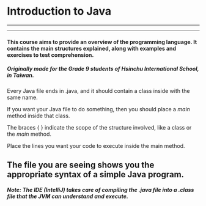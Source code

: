 Introduction to Java
=========================================================
___
***

#### This course aims to provide an overview of the programming language. It contains the main structures explained, along with examples and exercises to test comprehension.

##### Originally made for the Grade 9 students of Hsinchu International School, in Taiwan.

Every Java file ends in .java, and it should
contain a class inside with the same name.

If you want your Java file to do something, then
you should place a *main* method inside that class.

The braces \{ \} indicate the scope of the structure
involved, like a class or the *main* method.

Place the lines you want your code to execute
inside the main method.

The file you are seeing shows you the appropriate
syntax of a simple Java program.
---

##### Note: The IDE (IntelliJ) takes care of compiling the .java file into a .class file that the JVM can understand and execute.
